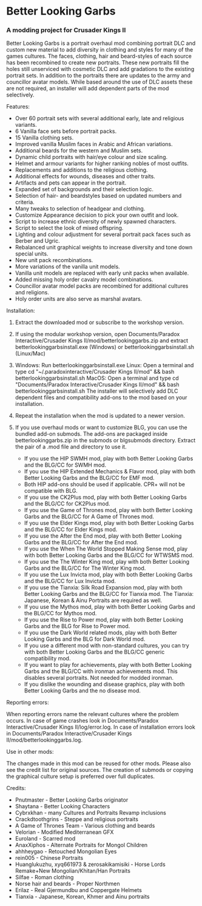 # Better Looking Garbs

### A modding project for Crusader Kings II

Better Looking Garbs is a portrait overhaul mod combining portrait DLC and custom new material to add diversity in clothing and styles for many of the games cultures. The faces, clothing, hair and beard-styles of each source has been recombined to create new portraits.
These new portraits fill the holes still unserviced with cosmetic DLC and add gradations to the existing portrait sets.
In addition to the portraits there are updates to the army and councillor avatar models.
While based around the use of DLC assets these are not required, an installer will add dependent parts of the mod selectively.

Features:

- Over 60 portrait sets with several additional early, late and religious variants.
- 6 Vanilla face sets before portrait packs.
- 15 Vanilla clothing sets.
- Improved vanilla Muslim faces in Arabic and African variations.
- Additional beards for the western and Muslim sets.
- Dynamic child portraits with hair/eye colour and size scaling.
- Helmet and armour variants for higher ranking nobles of most outfits.
- Replacements and additions to the religious clothing.
- Additional effects for wounds, diseases and other traits.
- Artifacts and pets can appear in the portrait.
- Expanded set of backgrounds and their selection logic.
- Selection of hair- and beardstyles based on updated numbers and criteria.
- Many tweaks to selection of headgear and clothing.
- Customize Appearance decision to pick your own outfit and look.
- Script to increase ethnic diversity of newly spawned characters.
- Script to select the look of mixed offspring.
- Lighting and colour adjustment for several portrait pack faces such as Berber and Ugric.
- Rebalanced unit graphical weights to increase diversity and tone down special units.
- New unit pack recombinations.
- More variations of the vanilla unit models.
- Vanilla unit models are replaced with early unit packs when available.
- Added missing holy order cavalry model combinations.
- Councillor avatar model packs are recombined for additional cultures and religions.
- Holy order units are also serve as marshal avatars.

Installation:

1. Extract the downloaded mod or subscribe to the workshop version.

2. If using the modular workshop version, open Documents/Paradox Interactive/Crusader Kings II/mod/betterlookinggarbs.zip and extract betterlookinggarbsinstall.exe (Windows) or betterlookinggarbsinstall.sh (Linux/Mac)

3. Windows: Run betterlookinggarbsinstall.exe
   Linux: Open a terminal and type cd "~/.paradoxinteractive/Crusader Kings II/mod" && bash betterlookinggarbsinstall.sh
   MacOS: Open a terminal and type cd "Documents/Paradox Interactive/Crusader Kings II/mod" && bash betterlookinggarbsinstall.sh
The installer will selectively add DLC dependent files and compatibility add-ons to the mod based on your installation.

4. Repeat the installation when the mod is updated to a newer version.

5. If you use overhaul mods or want to customize BLG, you can use the bundled add-on submods. The add-ons are packaged inside betterlookinggarbs.zip in the submods or blgsubmods directory. Extract the pair of a .mod file and directory to use it.
      - If you use the HIP SWMH mod, play with both Better Looking Garbs and the BLG/CC for SWMH mod.
      - If you use the HIP Extended Mechanics & Flavor mod, play with both Better Looking Garbs and the BLG/CC for EMF mod.
      - Both HIP add-ons should be used if applicable. CPR+ will not be compatible with BLG.
      - If you use the CK2Plus mod, play with both Better Looking Garbs and the BLG/CC for CK2Plus mod.
      - If you use the Game of Thrones mod, play with both Better Looking Garbs and the BLG/CC for A Game of Thrones mod.
      - If you use the Elder Kings mod, play with both Better Looking Garbs and the BLG/CC for Elder Kings mod.
      - If you use the After the End mod, play with both Better Looking Garbs and the BLG/CC for After the End mod.
      - If you use the When The World Stopped Making Sense mod, play with both Better Looking Garbs and the BLG/CC for WTWSMS mod.
      - If you use the The Winter King mod, play with both Better Looking Garbs and the BLG/CC for The Winter King mod.
      - If you use the Lux Invicta mod, play with both Better Looking Garbs and the BLG/CC for Lux Invicta mod.
      - If you use the Tianxia: Silk Road Expansion mod, play with both Better Looking Garbs and the BLG/CC for Tianxia mod. The Tianxia: Japanese, Korean & Ainu Portraits are required as well.
      - If you use the Mythos mod, play with both Better Looking Garbs and the BLG/CC for Mythos mod.
      - If you use the Rise to Power mod, play with both Better Looking Garbs and the BLG for Rise to Power mod.
      - If you use the Dark World related mods, play with both Better Looking Garbs and the BLG for Dark World mod.
      - If you use a different mod with non-standard cultures, you can try with both Better Looking Garbs and the BLG/CC generic compatibility mod.
      - If you want to play for achievements, play with both Better Looking Garbs and the BLG/CC with ironman achievements mod. This disables several portraits. Not needed for modded ironman.
      - If you dislike the wounding and disease graphics, play with both Better Looking Garbs and the no disease mod.

Reporting errors:

When reporting errors name the relevant cultures where the problem occurs.
In case of game crashes look in Documents/Paradox Interactive/Crusader Kings II/log/error.log.
In case of installation errors look in Documents/Paradox Interactive/Crusader Kings II/mod/betterlookinggarbs.log.

Use in other mods:

The changes made in this mod can be reused for other mods. Please also see the credit list for original sources.
The creation of submods or copying the graphical culture setup is preferred over full duplicates.

Credits:

- Pnutmaster - Better Looking Garbs originator
- Shaytana - Better Looking Characters
- Cybrxkhan - many Cultures and Portraits Revamp inclusions
- Crackdtoothgrins - Steppe and religious portraits
- A Game of Thrones Team - Various clothing and beards
- Velorian - Modified Mediterranean GFX
- Euroland - Scarred mod
- AnaxXiphos - Alternate Portraits for Mongol Children
- ahhheygao - Retouched Mongolian Eyes
- rein005 - Chinese Portraits
- Huanglukuzhu, xyq661973 & zerosakikamisiki - Horse Lords Remake+New Mongolian/Khitan/Han Portraits
- Silfae - Roman clothing
- Norse hair and beards - Proper Northmen
- Erilaz - Real Gjermundbu and Coppergate Helmets
- Tianxia - Japanese, Korean, Khmer and Ainu portraits